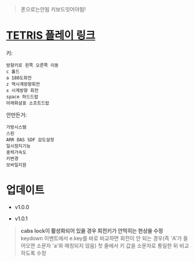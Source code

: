 
> 폰으로는안됨 키보드잇어야됨! 

 
 # [TETRIS 플레이 링크](https://gyuriling.github.io/Tetris/)

키:
```
방향키로 왼쪽 오른쪽 이동 
c 홀드
a 180도회전
z 역시계방향회전
x 시계방향 회전 
space 하드드랍
아래화살표 소프트드랍
```

안만든거:
```
가방시스템
스핀
ARR DAS SDF 감도설정 
일시정지기능
중력가속도
키변경
모바일지원 
```




# 업데이트

* v1.0.0

* v1.0.1
> **cabs lock이 활성화되어 있을 경우 회전키가 안먹히는 현상을 수정**<br/>
keydown 이벤트에서 e.key를 바로 비교하면 회전이 안 되는 경우(즉 'A'가 들어오면 소문자 'a'와 매칭되지 않음) 첫 줄에서 키 값을 소문자로 통일한 뒤 비교하도록 수정

